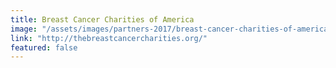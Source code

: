 ```yaml
---
title: Breast Cancer Charities of America
image: "/assets/images/partners-2017/breast-cancer-charities-of-america.jpg"
link: "http://thebreastcancercharities.org/"
featured: false
---
```

